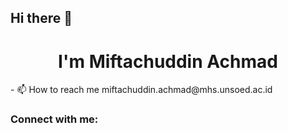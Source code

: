 ## Hi there 👋

<h1 align="center">I'm Miftachuddin Achmad</h1>
- 📫 How to reach me miftachuddin.achmad@mhs.unsoed.ac.id

<h3 align="left">Connect with me:</h3>
<p align="left">
</p>
<!--
**miftachuddinachmad/miftachuddinachmad** is a ✨ _special_ ✨ repository because its `README.md` (this file) appears on your GitHub profile.

Here are some ideas to get you started:

- 🔭 I’m currently working on ...
- 🌱 I’m currently learning ...
- 👯 I’m looking to collaborate on ...
- 🤔 I’m looking for help with ...
- 💬 Ask me about ...
- 📫 How to reach me: ...
- 😄 Pronouns: ...
- ⚡ Fun fact: ...
-->
